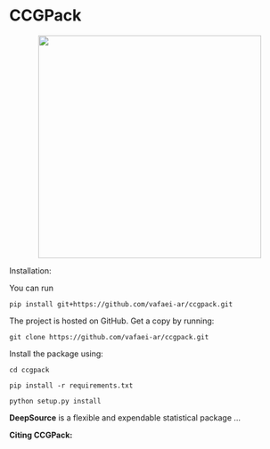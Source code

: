 CCGPack
=======

<p align="center">
  <img src="./images/ccg.jpg" width="400"/>
</p>

Installation:

You can run 

``pip install git+https://github.com/vafaei-ar/ccgpack.git``

The project is hosted on GitHub. Get a copy by running:

``git clone https://github.com/vafaei-ar/ccgpack.git``

Install the package using:

``cd ccgpack``

``pip install -r requirements.txt``

``python setup.py install``

**DeepSource** is a flexible and expendable statistical package ...

**Citing CCGPack:** 
